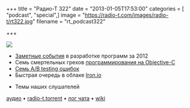 +++
title = "Радио-Т 322"
date = "2013-01-05T17:53:00"
categories = [ "podcast", "special",]
image = "https://radio-t.com/images/radio-t/rt322.jpg"
filename = "rt_podcast322"

+++

![](https://radio-t.com/images/radio-t/rt322.jpg)

* [Заметные события](http://www.javaworld.com/community/node/8610) в разработке программ за 2012
* Семь смертельных грехов [программирования на Objective-C](http://ashfurrow.com/blog/seven-deadly-sins-of-modern-objective-c)
* [Семь A/B testing ошибок](http://visualwebsiteoptimizer.com/split-testing-blog/seven-ab-testing-mistakes-to-stop-in-2013/)
* Быстрая очередь в облаке [Iron.io](http://blog.iron.io/2012/12/ironmq-handles-100-million-messages-day.html)
- Темы наших слушателей


[аудио](https://cdn.radio-t.com/rt_podcast322.mp3) • [radio-t.torrent](https://cdn.radio-t.com/torrents/rt_podcast322.mp3.torrent) • [лог чата](http://chat.radio-t.com/logs/radio-t-322.html) • [wiki](http://wiki.radio-t.com/%D0%92%D1%8B%D0%BF%D1%83%D1%81%D0%BA_322)<audio src="https://cdn.radio-t.com/rt_podcast322.mp3" preload="none"></audio>
